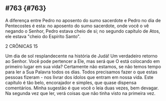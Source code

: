 ## #763 {#763}

A diferença entre Pedro no aposento do sumo sacerdote e Pedro no dia de Pentecostes é esta: no aposento do sumo sacerdote, onde você o vê negando o Senhor, Pedro estava cheio de si; no segundo capítulo de Atos, ele estava &quot;cheio do Espírito Santo&quot;.

2 CRÔNICAS 15

Um dia de sol resplandecente na história de Judá! Um verdadeiro retorno ao Senhor. Você pode pertencer a Ele, mas será que O está colocando em primeiro lugar em sua vida? Certamente não estamos, se não temos tempo para ler a Sua Palavra todos os dias. Todos precisamos fazer o que estas pessoas fizeram - nos livrar dos ídolos que entram em nossa vida. Este capítulo é tão belo, encorajador e simples, que quase dispensa comentários. Minha sugestão é que você o leia duas vezes, bem devagar. Na segunda vez que ler, verá coisas que não tinha visto na primeira vez.